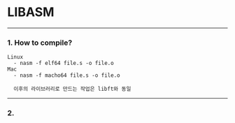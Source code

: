 # LIBASM
-----

### 1. How to compile?
```
Linux
  - nasm -f elf64 file.s -o file.o
Mac
  - nasm -f macho64 file.s -o file.o
  
  이후의 라이브러리로 만드는 작업은 libft와 동일
```
-----
### 2. 
